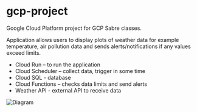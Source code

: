 # gcp-project
 Google Cloud Platform project for GCP Sabre classes.
 
Application allows users to display plots of weather data for example temperature, air pollution data and sends alerts/notifications if any values exceed limits.

- Cloud Run – to run the application
- Cloud Scheduler – collect data, trigger in some time
- Cloud SQL - database
- Cloud Functions – checks data limits and send alerts
- Weather API - external API to receive data

![Diagram](https://github.com/user-attachments/assets/d76db551-bae3-4395-8384-1629433804f0)
